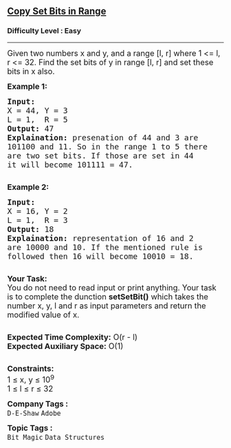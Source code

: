 <h2><a href="https://practice.geeksforgeeks.org/problems/copy-set-bits-in-range0623/1">Copy Set Bits in Range</a></h2><h3>Difficulty Level : Easy</h3><hr><div class="problems_problem_content__Xm_eO"><p><span style="font-size:18px">Given two numbers x and y, and a range [l, r] where 1 &lt;= l, r &lt;= 32. Find the&nbsp;set bits of y in range [l, r] and set these bits in x also. </span></p>

<p><strong><span style="font-size:18px">Example 1:</span></strong></p>

<pre><span style="font-size:18px"><strong>Input:</strong> 
X = 44, Y = 3 
L = 1,  R = 5
<strong>Output:</strong> 47
<strong>Explaination:</strong> presenation of 44 and 3 are 
101100 and 11. So in the range 1 to 5 there 
are two set bits. If those are set in 44 
it will become 101111 = 47.</span></pre>

<p><br>
<strong><span style="font-size:18px">Example 2:</span></strong></p>

<pre><span style="font-size:18px"><strong>Input:</strong> 
X = 16, Y = 2
L = 1,  R = 3
<strong>Output:</strong> 18
<strong>Explaination:</strong> representation of 16 and 2 
are 10000 and 10. If the mentioned rule is 
followed then 16 will become 10010 = 18.</span></pre>

<p><br>
<span style="font-size:18px"><strong>Your Task:</strong><br>
You do not need to read input or print anything. Your task is to complete the dunction <strong>setSetBit()</strong> which takes the number x, y, l and r as input parameters and return the modified value of x.</span></p>

<p><br>
<span style="font-size:18px"><strong>Expected Time Complexity:</strong> O(r - l)<br>
<strong>Expected Auxiliary Space:</strong> O(1)</span></p>

<p><br>
<span style="font-size:18px"><strong>Constraints:</strong><br>
1 ≤ x, y ≤ 10<sup>9</sup><br>
1 ≤ l ≤ r ≤ 32</span></p>
</div><p><span style=font-size:18px><strong>Company Tags : </strong><br><code>D-E-Shaw</code>&nbsp;<code>Adobe</code>&nbsp;<br><p><span style=font-size:18px><strong>Topic Tags : </strong><br><code>Bit Magic</code>&nbsp;<code>Data Structures</code>&nbsp;